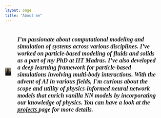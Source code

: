 ```yaml
---
layout: page
title: "About me"
---
```


<html>
  <head>
    <title></title>
    <style>
      .container {
        display: flex;
        align-items: center;
        justify-content: center
      }
      img {
        max-width: 100%
      }
      .image {
        flex-basis: 40%;
        order; 2;
      }
      .text {
        font-size: 20px;
        padding-left: 20px;
        font: italic 10px "Fira Sans", serif;
      }

   </style>
  </head>
  <body>
    <div class="container">
      <div class="image">
       <img src="/dp.jpg"> 
      </div>
      <div class="text">
        <h1>I’m passionate about computational modeling and simulation of systems across various disciplines. I’ve worked on particle-based modeling of fluids and solids as a part of my PhD at IIT Madras. I’ve also developed a deep learning framework for particle-based simulations involving multi-body interactions. With the advent of AI in various fields, I'm curious about the scope and utility of physics-informed neural network models that enrich vanilla NN models by incorporating our knowledge of physics. You can have a look at the <a href="https://phanindrasp.github.io/research/"> projects </a> page for more details. 

</h1>
      </div>
    </div>
  </body>
</html>
